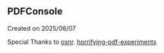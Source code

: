 ## PDFConsole
Created on 2025/06/07

Special Thanks to [osnr](https://github.com/osnr).
[horrifying-pdf-experiments](https://github.com/osnr/horrifying-pdf-experiments)
